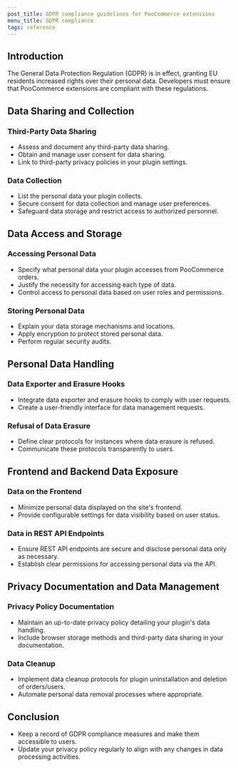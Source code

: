 ```yaml
---
post_title: GDPR compliance guidelines for PooCommerce extensions
menu_title: GDPR compliance
tags: reference
---
```


## Introduction

The General Data Protection Regulation (GDPR) is in effect, granting EU residents increased rights over their personal data. Developers must ensure that PooCommerce extensions are compliant with these regulations.

## Data Sharing and Collection

### Third-Party Data Sharing

- Assess and document any third-party data sharing.
- Obtain and manage user consent for data sharing.
- Link to third-party privacy policies in your plugin settings.

### Data Collection

- List the personal data your plugin collects.
- Secure consent for data collection and manage user preferences.
- Safeguard data storage and restrict access to authorized personnel.

## Data Access and Storage

### Accessing Personal Data

- Specify what personal data your plugin accesses from PooCommerce orders.
- Justify the necessity for accessing each type of data.
- Control access to personal data based on user roles and permissions.

### Storing Personal Data

- Explain your data storage mechanisms and locations.
- Apply encryption to protect stored personal data.
- Perform regular security audits.

## Personal Data Handling

### Data Exporter and Erasure Hooks

- Integrate data exporter and erasure hooks to comply with user requests.
- Create a user-friendly interface for data management requests.

### Refusal of Data Erasure

- Define clear protocols for instances where data erasure is refused.
- Communicate these protocols transparently to users.

## Frontend and Backend Data Exposure

### Data on the Frontend

- Minimize personal data displayed on the site's frontend.
- Provide configurable settings for data visibility based on user status.

### Data in REST API Endpoints

- Ensure REST API endpoints are secure and disclose personal data only as necessary.
- Establish clear permissions for accessing personal data via the API.

## Privacy Documentation and Data Management

### Privacy Policy Documentation

- Maintain an up-to-date privacy policy detailing your plugin's data handling.
- Include browser storage methods and third-party data sharing in your documentation.

### Data Cleanup

- Implement data cleanup protocols for plugin uninstallation and deletion of orders/users.
- Automate personal data removal processes where appropriate.

## Conclusion

- Keep a record of GDPR compliance measures and make them accessible to users.
- Update your privacy policy regularly to align with any changes in data processing activities.
